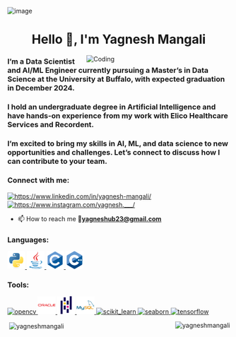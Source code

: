 

![image](https://github.com/YagneshMangali/YagneshMangali/assets/78140862/1b4bba8b-d844-4365-b649-10d2f4709be6)


<h1 align="center">Hello 👋, I'm Yagnesh Mangali</h1>
<img align="right" alt = "Coding" width ="325" src = https://cdn.dribbble.com/users/1292677/screenshots/6139167/avento.gif>
<h3 align="">I’m a Data Scientist and AI/ML Engineer currently pursuing a Master’s in Data Science at the University at Buffalo, with expected graduation in December 2024. </h3>
<h3 align="left">I hold an undergraduate degree in Artificial Intelligence and have hands-on experience from my work with Elico Healthcare Services and Recordent. </h3>
<h3 align="left">I’m excited to bring my skills in AI, ML, and data science to new opportunities and challenges. Let’s connect to discuss how I can contribute to your team.</h3>





<h3 align="left">Connect with me:</h3>
<p align="left">
<a href="https://linkedin.com/in/yagnesh-mangali/" target="blank"><img align="center" src="https://raw.githubusercontent.com/rahuldkjain/github-profile-readme-generator/master/src/images/icons/Social/linked-in-alt.svg" alt="https://www.linkedin.com/in/yagnesh-mangali/" height="30" width="40" /></a>
<a href="https://instagram.com/yagnesh.___/" target="blank"><img align="center" src="https://raw.githubusercontent.com/rahuldkjain/github-profile-readme-generator/master/src/images/icons/Social/instagram.svg" alt="https://www.instagram.com/yagnesh.___/" height="30" width="40" /></a>
</p>

- 📫 How to reach me 📧**yagneshub23@gmail.com**

<h3 align="left">Languages:</h3>
<p align="left"> <a href="https://www.python.org" target="_blank" rel="noreferrer"> <img src="https://raw.githubusercontent.com/devicons/devicon/master/icons/python/python-original.svg" alt="python" width="40" height="40"/> </a> </a> <a href="https://www.java.com" target="_blank" rel="noreferrer"> <img src="https://raw.githubusercontent.com/devicons/devicon/master/icons/java/java-original.svg" alt="java" width="40" height="40"/> <a href="https://www.cprogramming.com/" target="_blank" rel="noreferrer"> <img src="https://raw.githubusercontent.com/devicons/devicon/master/icons/c/c-original.svg" alt="c" width="40" height="40"/> </a> <a href="https://www.w3schools.com/cpp/" target="_blank" rel="noreferrer"> <img src="https://raw.githubusercontent.com/devicons/devicon/master/icons/cplusplus/cplusplus-original.svg" alt="cplusplus" width="40" height="40"/> </a>   </a>  </p>

<h3 align="centre"> Tools:</h3>
<p align="left"> <a href="https://opencv.org/" target="_blank" rel="noreferrer"> <img src="https://www.vectorlogo.zone/logos/opencv/opencv-icon.svg" alt="opencv" width="40" height="40"/> </a> <a href="https://www.oracle.com/" target="_blank" rel="noreferrer"> <img src="https://raw.githubusercontent.com/devicons/devicon/master/icons/oracle/oracle-original.svg" alt="oracle" width="40" height="40"/> </a> <a href="https://pandas.pydata.org/" target="_blank" rel="noreferrer"> <img src="https://raw.githubusercontent.com/devicons/devicon/2ae2a900d2f041da66e950e4d48052658d850630/icons/pandas/pandas-original.svg" alt="pandas" width="40" height="40"/>  </a> <a href="https://www.mysql.com/" target="_blank" rel="noreferrer"> <img src="https://raw.githubusercontent.com/devicons/devicon/master/icons/mysql/mysql-original-wordmark.svg" alt="mysql" width="40" height="40"/> <a href="https://scikit-learn.org/" target="_blank" rel="noreferrer"> <img src="https://upload.wikimedia.org/wikipedia/commons/0/05/Scikit_learn_logo_small.svg" alt="scikit_learn" width="40" height="40"/> </a> <a href="https://seaborn.pydata.org/" target="_blank" rel="noreferrer"> <img src="https://seaborn.pydata.org/_images/logo-mark-lightbg.svg" alt="seaborn" width="40" height="40"/> </a> <a href="https://www.tensorflow.org" target="_blank" rel="noreferrer"> <img src="https://www.vectorlogo.zone/logos/tensorflow/tensorflow-icon.svg" alt="tensorflow" width="40" height="40"/> </a> </p>
  
<p><img align="right" src="https://github-readme-streak-stats.herokuapp.com/?user=yagneshmangali&" alt="yagneshmangali" /></p> 
<p>&nbsp;<img align="center" src="https://github-readme-stats.vercel.app/api?username=yagneshmangali&show_icons=true&locale=en" alt="yagneshmangali" /></p>



